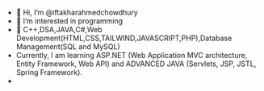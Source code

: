- 👋 Hi, I’m @iftakharahmedchowdhury
- 👀 I’m interested in programming
- 🌱 C++,DSA,JAVA,C#,Web Development(HTML,CSS,TAILWIND,JAVASCRIPT,PHP),Database Management(SQL and MySQL)
- Currently, I am learning ASP.NET (Web Application MVC architecture, Entity Framework, Web API) and ADVANCED JAVA (Servlets, JSP, JSTL, Spring Framework).
- 

<!---
iftakharahmedchowdhury/iftakharahmedchowdhury is a ✨ special ✨ repository because its `README.md` (this file) appears on your GitHub profile.
You can click the Preview link to take a look at your changes.
--->
